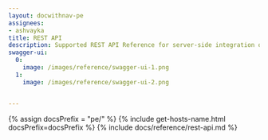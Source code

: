 ```yaml
---
layout: docwithnav-pe
assignees:
- ashvayka
title: REST API
description: Supported REST API Reference for server-side integration of your IoT projects
swagger-ui:
  0:
    image: /images/reference/swagger-ui-1.png
  1:
    image: /images/reference/swagger-ui-2.png


---
```


{% assign docsPrefix = "pe/" %}
{% include get-hosts-name.html docsPrefix=docsPrefix %}
{% include docs/reference/rest-api.md %}
